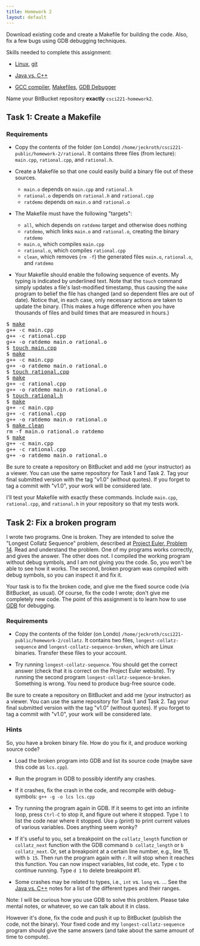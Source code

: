 ```yaml
---
title: Homework 2
layout: default
---
```


Download existing code and create a Makefile for building the
code. Also, fix a few bugs using GDB debugging techniques.

Skills needed to complete this assignment:

- [Linux](/lecture/linux.html), [git](/lecture/git.html)

- [Java vs. C++](/lecture/java-vs-cpp.html)

- [GCC compiler](/lecture/gcc-compiler.html),
  [Makefiles](/lecture/makefiles.html),
  [GDB Debugger](/lecture/gdb-debugger.html)

Name your BitBucket repository **exactly** `csci221-homework2`.

## Task 1: Create a Makefile

### Requirements

- Copy the contents of the folder (on Londo)
  `/home/jeckroth/csci221-public/homework-2/rational`. It contains
  three files (from lecture): `main.cpp`, `rational.cpp`, and
  `rational.h`.

- Create a Makefile so that one could easily build a binary file out
  of these sources.

  - `main.o` depends on `main.cpp` and `rational.h`
  - `rational.o` depends on `rational.h` and `rational.cpp`
  - `ratdemo` depends on `main.o` and `rational.o`

- The Makefile must have the following "targets":

  - `all`, which depends on `ratdemo` target and otherwise does
    nothing
  - `ratdemo`, which links `main.o` and `rational.o`, creating the
    binary `ratdemo`
  - `main.o`, which compiles `main.cpp`
  - `rational.o`, which compiles `rational.cpp`
  - `clean`, which removes (`rm -f`) the generated files `main.o`,
    `rational.o`, and `ratdemo`

- Your Makefile should enable the following sequence of events. My
  typing is indicated by underlined text. Note that the `touch`
  command simply updates a file's last-modified timestamp, thus
  causing the `make` program to belief the file has changed (and so
  dependent files are out of date). Notice that, in each case, only
  necessary actions are taken to update the binary. (This makes a huge
  difference when you have thousands of files and build times that are
  measured in hours.)

<pre>
$ <u>make</u>
g++ -c main.cpp
g++ -c rational.cpp
g++ -o ratdemo main.o rational.o
$ <u>touch main.cpp</u>
$ <u>make</u>
g++ -c main.cpp
g++ -o ratdemo main.o rational.o
$ <u>touch rational.cpp</u>
$ <u>make</u>
g++ -c rational.cpp
g++ -o ratdemo main.o rational.o
$ <u>touch rational.h</u>
$ <u>make</u>
g++ -c main.cpp
g++ -c rational.cpp
g++ -o ratdemo main.o rational.o
$ <u>make clean</u>
rm -f main.o rational.o ratdemo
$ <u>make</u>
g++ -c main.cpp
g++ -c rational.cpp
g++ -o ratdemo main.o rational.o
</pre>

Be sure to create a repository on BitBucket and add me (your
instructor) as a viewer. You can use the same repository for Task 1
and Task 2. Tag your final submitted version with the tag "v1.0"
(without quotes). If you forget to tag a commit with "v1.0", your work
will be considered late.

I'll test your Makefile with exactly these commands. Include
`main.cpp`, `rational.cpp`, and `rational.h` in your repository so
that my tests work.

## Task 2: Fix a broken program

I wrote two programs. One is broken. They are intended to solve the
"Longest Collatz Sequence" problem, described at
[Project Euler, Problem 14](https://projecteuler.net/problem=14). Read
and understand the problem. One of my programs works correctly, and
gives the answer. The other does not. I compiled the working program
without debug symbols, and I am not giving you the code. So, you won't
be able to see how it works. The second, broken program was compiled
with debug symbols, so you can inspect it and fix it.

Your task is to fix the broken code, and give me the fixed source code
(via BitBucket, as usual). Of course, fix the code I wrote; don't give
me completely new code. The point of this assignment is to learn how
to use [GDB](/lecture/gdb-debugger.html) for debugging.

### Requirements

- Copy the contents of the folder (on Londo)
  `/home/jeckroth/csci221-public/homework-2/collatz`. It contains two
  files, `longest-collatz-sequence` and
  `longest-collatz-sequence-broken`, which are Linux
  binaries. Transfer these files to your account.

- Try running `longest-collatz-sequence`. You should get the correct
  answer (check that it is correct on the Project Euler website). Try
  running the second program
  `longest-collatz-sequence-broken`. Something is wrong. You need to
  produce bug-free source code.

Be sure to create a repository on BitBucket and add me (your
instructor) as a viewer. You can use the same repository for Task 1
and Task 2. Tag your final submitted version with the tag "v1.0"
(without quotes). If you forget to tag a commit with "v1.0", your work
will be considered late.

### Hints

So, you have a broken binary file. How do you fix it, and produce
working source code?

- Load the broken program into GDB and list its source code (maybe
  save this code as `lcs.cpp`).

- Run the program in GDB to possibly identify any crashes.

- If it crashes, fix the crash in the code, and recompile with
  debug-symbols: `g++ -g -o lcs lcs.cpp`

- Try running the program again in GDB. If it seems to get into an
  infinite loop, press `Ctrl-C` to stop it, and figure out where it
  stopped. Type `l` to list the code near where it stopped. Use `p`
  (print) to print current values of various variables. Does anything
  seem wonky?

- If it's useful to you, set a breakpoint on the `collatz_length`
  function or `collatz_next` function with the GDB command `b
  collatz_length` or `b collatz_next`. Or, set a breakpoint at a
  certain line number, e.g., line 15, with `b 15`. Then run the
  program again with `r`. It will stop when it reaches this
  function. You can now inspect variables, list code, etc. Type `c` to
  continue running. Type `d 1` to delete breakpoint #1.

- Some crashes may be related to types, i.e., `int` vs. `long`
  vs. ... See the [Java vs. C++](/lecture/java-vs-cpp.html) notes for
  a list of the different types and their ranges.

Note: I will be curious how you use GDB to solve this problem. Please
take mental notes, or whatever, so we can talk about it in class.

However it's done, fix the code and push it up to BitBucket (publish
the code, not the binary). Your fixed code and my
`longest-collatz-sequence` program should give the same answers (and
take about the same amount of time to compute).
